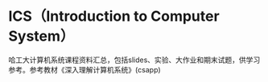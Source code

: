 # ICS（Introduction to Computer System）
哈工大计算机系统课程资料汇总，包括slides、实验、大作业和期末试题，供学习参考。参考教材《深入理解计算机系统》(csapp)
